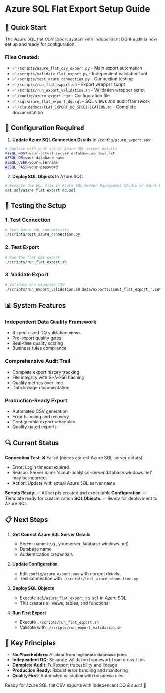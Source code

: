 # Azure SQL Flat Export Setup Guide

## 🚀 Quick Start

The Azure SQL flat CSV export system with independent DQ & audit is now set up and ready for configuration.

### Files Created:
- ✅ `/scripts/azure_flat_csv_export.py` - Main export automation
- ✅ `/scripts/validate_flat_export.py` - Independent validation tool
- ✅ `/scripts/test_azure_connection.py` - Connection testing
- ✅ `/scripts/run_flat_export.sh` - Export wrapper script
- ✅ `/scripts/run_export_validation.sh` - Validation wrapper script
- ✅ `/config/azure_export.env` - Configuration file
- ✅ `/sql/azure_flat_export_dq.sql` - SQL views and audit framework
- ✅ `/claudedocs/FLAT_EXPORT_DQ_SPECIFICATION.md` - Complete documentation

## 🔧 Configuration Required

1. **Update Azure SQL Connection Details** in `/config/azure_export.env`:
```bash
# Replace with your actual Azure SQL server details
AZSQL_HOST=your-actual-server.database.windows.net
AZSQL_DB=your-database-name
AZSQL_USER=your-username
AZSQL_PASS=your-password
```

2. **Deploy SQL Objects** to Azure SQL:
```bash
# Execute the SQL file in Azure SQL Server Management Studio or Azure Data Studio
cat sql/azure_flat_export_dq.sql
```

## 🧪 Testing the Setup

### 1. Test Connection
```bash
# Test Azure SQL connectivity
./scripts/test_azure_connection.py
```

### 2. Test Export
```bash
# Run the flat CSV export
./scripts/run_flat_export.sh
```

### 3. Validate Export
```bash
# Validate the exported CSV
./scripts/run_export_validation.sh data/exports/scout_flat_export_*.csv
```

## 📊 System Features

### Independent Data Quality Framework
- 6 specialized DQ validation views
- Pre-export quality gates
- Real-time quality scoring
- Business rules compliance

### Comprehensive Audit Trail
- Complete export history tracking
- File integrity with SHA-256 hashing
- Quality metrics over time
- Data lineage documentation

### Production-Ready Export
- Automated CSV generation
- Error handling and recovery
- Configurable export schedules
- Quality-gated exports

## 🔍 Current Status

**Connection Test**: ❌ Failed (needs correct Azure SQL server details)
- Error: Login timeout expired
- Reason: Server name 'scout-analytics-server.database.windows.net' may be incorrect
- Action: Update with actual Azure SQL server name

**Scripts Ready**: ✅ All scripts created and executable
**Configuration**: ✅ Template ready for customization
**SQL Objects**: ✅ Ready for deployment to Azure SQL

## 📋 Next Steps

1. **Get Correct Azure SQL Server Details**
   - Server name (e.g., yourserver.database.windows.net)
   - Database name
   - Authentication credentials

2. **Update Configuration**
   - Edit `config/azure_export.env` with correct details
   - Test connection with `./scripts/test_azure_connection.py`

3. **Deploy SQL Objects**
   - Execute `sql/azure_flat_export_dq.sql` in Azure SQL
   - This creates all views, tables, and functions

4. **Run First Export**
   - Execute `./scripts/run_flat_export.sh`
   - Validate with `./scripts/run_export_validation.sh`

## 🎯 Key Principles

- **No Placeholders**: All data from legitimate database joins
- **Independent DQ**: Separate validation framework from cross-tabs
- **Complete Audit**: Full export traceability and lineage
- **Production Ready**: Robust error handling and monitoring
- **Quality First**: Automated validation with business rules

Ready for Azure SQL flat CSV exports with independent DQ & audit! 🚀